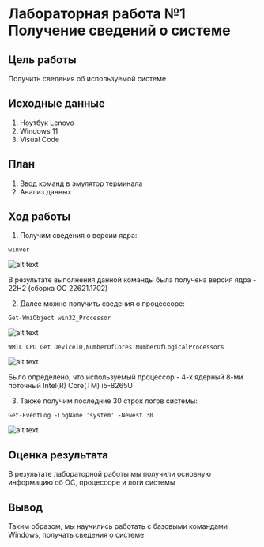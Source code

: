 # Лабораторная работа №1 Получение сведений о системе

## Цель работы

Получить сведения об используемой системе

## Исходные данные

1.  Ноутбук Lenovo
2.  Windows 11
3.  Visual Code

## План

1.  Ввод команд в эмулятор терминала
2.  Анализ данных

## Ход работы

1.  Получим сведения о версии ядра:

```
winver
```

![alt text](https://github.com/Sofikoshka7/threat-hunting/edit/main/lab1/Screenshot1.png)


В результате выполнения данной команды была получена версия ядра - 22Н2 (сборка ОС 22621.1702)

2.  Далее можно получить сведения о процессоре:

```
Get-WmiObject win32_Processor
```

![alt text](https://github.com/Sofikoshka7/threat-hunting/edit/main/lab1/Screenshot2.png)

```
WMIC CPU Get DeviceID,NumberOfCores NumberOfLogicalProcessors
```

![alt text](https://github.com/Sofikoshka7/threat-hunting/edit/main/lab1/Screenshot3.png)

Было определено, что используемый процессор - 4-х ядерный 8-ми поточный Intel(R) Core(TM) i5-8265U

3.  Также получим последние 30 строк логов системы:

```
Get-EventLog -LogName 'system' -Newest 30
```

![alt text](https://github.com/Sofikoshka7/threat-hunting/edit/main/lab1/Screenshot4.png)

## Оценка результата

В результате лабораторной работы мы получили основную информацию об ОС, процессоре и логи системы

## Вывод

Таким образом, мы научились работать с базовыми командами Windows, получать сведения о системе
